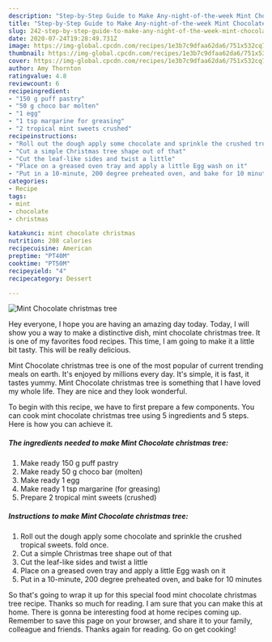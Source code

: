 ```yaml
---
description: "Step-by-Step Guide to Make Any-night-of-the-week Mint Chocolate christmas tree"
title: "Step-by-Step Guide to Make Any-night-of-the-week Mint Chocolate christmas tree"
slug: 242-step-by-step-guide-to-make-any-night-of-the-week-mint-chocolate-christmas-tree
date: 2020-07-24T19:28:49.731Z
image: https://img-global.cpcdn.com/recipes/1e3b7c9dfaa62da6/751x532cq70/mint-chocolate-christmas-tree-recipe-main-photo.jpg
thumbnail: https://img-global.cpcdn.com/recipes/1e3b7c9dfaa62da6/751x532cq70/mint-chocolate-christmas-tree-recipe-main-photo.jpg
cover: https://img-global.cpcdn.com/recipes/1e3b7c9dfaa62da6/751x532cq70/mint-chocolate-christmas-tree-recipe-main-photo.jpg
author: Amy Thornton
ratingvalue: 4.8
reviewcount: 6
recipeingredient:
- "150 g puff pastry"
- "50 g choco bar molten"
- "1 egg"
- "1 tsp margarine for greasing"
- "2 tropical mint sweets crushed"
recipeinstructions:
- "Roll out the dough apply some chocolate and sprinkle the crushed tropical sweets. fold once."
- "Cut a simple Christmas tree shape out of that"
- "Cut the leaf-like sides and twist a little"
- "Place on a greased oven tray and apply a little Egg wash on it"
- "Put in a 10-minute, 200 degree preheated oven, and bake for 10 minutes"
categories:
- Recipe
tags:
- mint
- chocolate
- christmas

katakunci: mint chocolate christmas 
nutrition: 208 calories
recipecuisine: American
preptime: "PT40M"
cooktime: "PT50M"
recipeyield: "4"
recipecategory: Dessert

---
```



![Mint Chocolate christmas tree](https://img-global.cpcdn.com/recipes/1e3b7c9dfaa62da6/751x532cq70/mint-chocolate-christmas-tree-recipe-main-photo.jpg)

Hey everyone, I hope you are having an amazing day today. Today, I will show you a way to make a distinctive dish, mint chocolate christmas tree. It is one of my favorites food recipes. This time, I am going to make it a little bit tasty. This will be really delicious.

Mint Chocolate christmas tree is one of the most popular of current trending meals on earth. It's enjoyed by millions every day. It's simple, it is fast, it tastes yummy. Mint Chocolate christmas tree is something that I have loved my whole life. They are nice and they look wonderful.




To begin with this recipe, we have to first prepare a few components. You can cook mint chocolate christmas tree using 5 ingredients and 5 steps. Here is how you can achieve it.

<!--inarticleads1-->

##### The ingredients needed to make Mint Chocolate christmas tree:

1. Make ready 150 g puff pastry
1. Make ready 50 g choco bar (molten)
1. Make ready 1 egg
1. Make ready 1 tsp margarine (for greasing)
1. Prepare 2 tropical mint sweets (crushed)




<!--inarticleads2-->

##### Instructions to make Mint Chocolate christmas tree:

1. Roll out the dough apply some chocolate and sprinkle the crushed tropical sweets. fold once.
1. Cut a simple Christmas tree shape out of that
1. Cut the leaf-like sides and twist a little
1. Place on a greased oven tray and apply a little Egg wash on it
1. Put in a 10-minute, 200 degree preheated oven, and bake for 10 minutes




So that's going to wrap it up for this special food mint chocolate christmas tree recipe. Thanks so much for reading. I am sure that you can make this at home. There is gonna be interesting food at home recipes coming up. Remember to save this page on your browser, and share it to your family, colleague and friends. Thanks again for reading. Go on get cooking!

